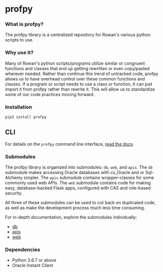 # profpy
### What is profpy?
The profpy library is a centralized repository for Rowan's various python scripts to use.


### Why use it?
Many of Rowan's python scripts/programs utilize similar or congruent functions and classes that end up getting rewritten or even
copy/pasted wherever needed. Rather than continue this trend of untracked code, profpy allows us to have overhead control over these common functions
and classes. If a program or script needs to use a class or function, it can just import it from profpy rather than rewrite it. This will allow us
to standardize some of our code practices moving forward. 

### Installation
```bash
pip3 install profpy
```

## CLI

For details on the ```profpy``` command line interface, [read the docs](./profpy/cli).

### Submodules
The profpy library is organized into submodules: ```db```, ```web```, and ```apis```. The ```db``` submodule makes accessing
Oracle databases with cx_Oracle and or Sql-Alchemy simpler. The ```apis``` submodule 
contains wrapper-classes for some commonly used web APIs. The ```web``` submodule contains code for making easy,
database-backed Flask apps, configured with CAS and role-based security.

All three of these submodules can be used to cut back on duplicated code, as well as make the development process much less
time consuming.  


For in-depth documentation, explore the submodules individually:
- [db](./profpy/db)
- [apis](./profpy/apis)
- [web](profpy/web)



### Dependencies
- Python 3.6.7 or above
- Oracle Instant Client

